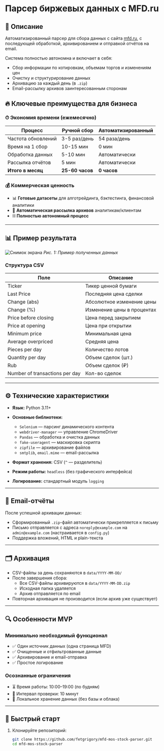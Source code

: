 # Парсер биржевых данных с MFD.ru

## 📌 Описание
Автоматизированный парсер для сбора данных с сайта [mfd.ru](https://mfd.ru/marketdata/?id=5&mode=0), с последующей обработкой, архивированием и отправкой отчётов на email.

Система полностью автономна и включает в себя:
- Сбор информации по котировкам, объемам торгов и изменениям цен
- Очистку и структурирование данных
- Архивацию за каждый день (в `.zip`)
- Email-рассылку архивов заинтересованным сторонам

## 🔥 Ключевые преимущества для бизнеса

### ⏱ Экономия времени (ежемесячно)
| Процесс              | Ручной сбор | Автоматизированный |
|----------------------|-------------|---------------------|
| Частота обновлений   | 3-5 раз/день | 54 раза/день |
| Время на 1 сбор      | 10-15 мин   | 0 мин |
| Обработка данных     | 5-10 мин    | Автоматически |
| Рассылка отчётов     | 5 мин       | Автоматически |
| **Итого в месяц**    | **25-60 часов** | **0 часов** |

### 💰 Коммерческая ценность
- 📊 **Готовые датасеты** для алготрейдинга, бэктестинга, финансовой аналитики
- 📨 **Автоматическая рассылка архивов** аналитикам/клиентам
- ⛓ **Полностью автономный процесс**

---

## 📊 Пример результата
![Снимок экрана](https://github.com/user-attachments/assets/b59d4643-c1e4-4cf6-883a-3e8c8ce7fa1a)
*Рис. 1: Пример полученных данных*

### Структура CSV
Поле | Описание
-----|---------
Ticker | Тикер ценной бумаги
Last Price | Последняя цена сделки
Change (abs)| Абсолютное изменение цены
Change (%) | Изменение цены в процентах
Price before closing | Цена перед закрытием
Price at opening | Цена при открытии
Minimum price | Минимальная цена
Average overpriced | Средняя цена
Pieces per day | Количество лотов
Quantity per day | Объем сделок (шт.)
Rub | Объем сделок (₽)
Number of transactions per day | Кол-во сделок

---

## ⚙️ Технические характеристики

- **Язык:** Python 3.11+
- **Основные библиотеки:**
  - `Selenium` — парсинг динамического контента
  - `webdriver-manager` — управление ChromeDriver
  - `Pandas` — обработка и очистка данных
  - `fake-useragent` — маскировка скрипта
  - `zipfile` — архивирование файлов
  - `smtplib`, `email.mime` — email-рассылка

- **Формат хранения:** CSV (`^` — разделитель)
- **Режим работы:** `headless` (без графического интерфейса)
- **Логирование:** стандартный модуль `logging`

---

## 📨 Email-отчёты

После успешной архивации данных:
- Сформированный `.zip`-файл автоматически прикрепляется к письму
- Письмо отправляется с адреса `noreply@example.com` на `admin@example.com` (настраивается в `config.py`)
- Поддержка вложений, HTML и plain-текста

---

## 🗂 Архивация

- CSV-файлы за день сохраняются в `data/YYYY-MM-DD/`
- После завершения сбора:
  - Все CSV-файлы архивируются в `data/YYYY-MM-DD.zip`
  - Исходная папка удаляется
  - Архив отправляется по email
- Повторная архивация не производится (если архив уже существует)

---

## 🔍 Особенности MVP

### Минимально необходимый функционал
- ✅ Один источник данных (одна страница MFD)
- ✅ Очищенные и отфильтрованные данные
- ✅ Архивирование и email-отправка
- ✅ Простое логирование

### Осознанные ограничения
- ⏳ Время работы: 10:00–19:00 (по будням)
- 🔁 Интервал проверки: 10 минут
- 📂 Локальное хранение данных (без базы и облака)

---

## 🚀 Быстрый старт

1. Клонируйте репозиторий:
   ```bash
   git clone https://github.com/fetgrigory/mfd-mos-stock-parser.git
   cd mfd-mos-stock-parser
